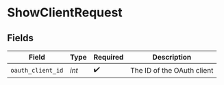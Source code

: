 # ShowClientRequest


## Fields

| Field                      | Type                       | Required                   | Description                |
| -------------------------- | -------------------------- | -------------------------- | -------------------------- |
| `oauth_client_id`          | *int*                      | :heavy_check_mark:         | The ID of the OAuth client |